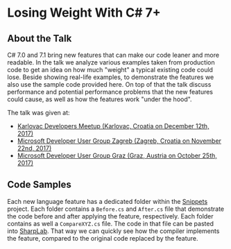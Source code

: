 # Losing Weight With C# 7+

## About the Talk
C# 7.0 and 7.1 bring new features that can make our code leaner and more readable. In the talk we analyze various examples taken from production code to get an idea on how much "weight" a typical existing code could lose. Beside showing real-life examples, to demonstrate the features we also use the sample code provided here. On top of that the talk discuss performance and potential performance problems that the new features could cause, as well as how the features work "under the hood".

The talk was given at:

- [Karlovac Developers Meetup (Karlovac, Croatia on December 12th, 2017)](https://www.meetup.com/Karlovac-Developers-Meetup/events/245439480/)
- [Microsoft Developer User Group Zagreb (Zagreb, Croatia on November 22nd, 2017)](https://www.meetup.com/devugzg/events/244521212/)
- [Microsoft Developer User Group Graz (Graz, Austria on October 25th, 2017)](https://www.meetup.com/MicrosoftDeveloperGraz/events/243975926/)

## Code Samples
Each new language feature has a dedicated folder within the [Snippets](Snippets) project. Each folder contains a `Before.cs` and `After.cs` file that demonstrate the code before and after applying the feature, respectively. Each folder contains as well a `CompareXYZ.cs` file. The code in that file can be pasted into [SharpLab](https://sharplab.io). That way we can quickly see how the compiler implements the feature, compared to the original code replaced by the feature.